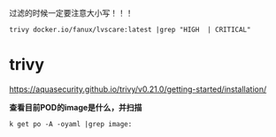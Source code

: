 
过滤的时候一定要注意大小写！！！

```
trivy docker.io/fanux/lvscare:latest |grep "HIGH  | CRITICAL"
```





#  trivy


https://aquasecurity.github.io/trivy/v0.21.0/getting-started/installation/    




**查看目前POD的image是什么，并扫描**
```
k get po -A -oyaml |grep image:
```
